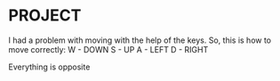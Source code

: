 # PROJECT

I had a problem with moving with the help of the keys.
So, this is how to move correctly:
  W - DOWN
  S - UP
  A - LEFT
  D - RIGHT

Everything is opposite
